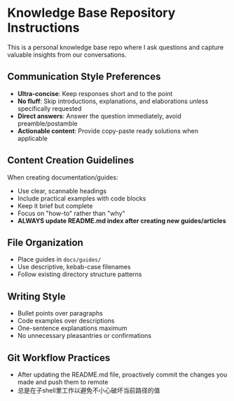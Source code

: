 # Knowledge Base Repository Instructions

This is a personal knowledge base repo where I ask questions and capture valuable insights from our conversations.

## Communication Style Preferences

- **Ultra-concise**: Keep responses short and to the point
- **No fluff**: Skip introductions, explanations, and elaborations unless specifically requested
- **Direct answers**: Answer the question immediately, avoid preamble/postamble
- **Actionable content**: Provide copy-paste ready solutions when applicable

## Content Creation Guidelines

When creating documentation/guides:
- Use clear, scannable headings
- Include practical examples with code blocks
- Keep it brief but complete
- Focus on "how-to" rather than "why"
- **ALWAYS update README.md index after creating new guides/articles**

## File Organization

- Place guides in `docs/guides/`
- Use descriptive, kebab-case filenames
- Follow existing directory structure patterns

## Writing Style

- Bullet points over paragraphs
- Code examples over descriptions
- One-sentence explanations maximum
- No unnecessary pleasantries or confirmations

## Git Workflow Practices

- After updating the README.md file, proactively commit the changes you made and push them to remote
- 总是在子shell里工作以避免不小心破坏当前路径的值